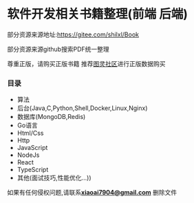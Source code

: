 # 软件开发相关书籍整理(前端 后端)
部分资源来源地址:https://gitee.com/shilxl/Book

部分资源来源github搜索PDF统一整理

尊重正版，请购买正版书籍
推荐[图灵社区](https://www.ituring.com.cn/)进行正版数据购买

### 目录

* 算法
* 后台(Java,C,Python,Shell,Docker,Linux,Nginx)
* 数据库(MongoDB,Redis)
* Go语言
* Html/Css
* Http
* JavaScript
* NodeJs
* React
* TypeScript
* 其他(面试技巧,性能优化...))

如果有任何侵权问题,请联系**xiaoai7904@gmail.com** 删除文件